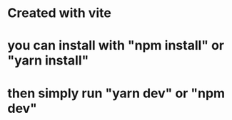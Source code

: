 # Created with vite

# you can install with "npm install" or "yarn install"

# then simply run "yarn dev" or "npm dev"
